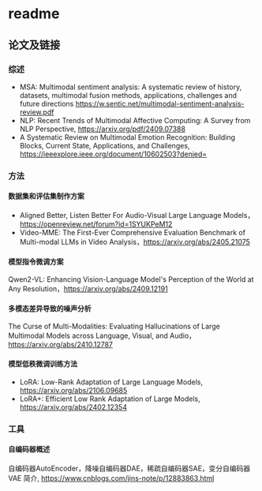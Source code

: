 # readme
## 论文及链接
### 综述
- MSA: Multimodal sentiment analysis: A systematic review of history, datasets, multimodal fusion methods, applications, challenges and future directions https://w.sentic.net/multimodal-sentiment-analysis-review.pdf
- NLP: Recent Trends of Multimodal Affective Computing: A Survey from NLP Perspective, https://arxiv.org/pdf/2409.07388
- A Systematic Review on Multimodal Emotion Recognition: Building Blocks, Current State, Applications, and Challenges, https://ieeexplore.ieee.org/document/10602503?denied=

####

### 方法

#### 数据集和评估集制作方案
- Aligned Better, Listen Better For Audio-Visual Large Language Models，https://openreview.net/forum?id=1SYUKPeM12
- Video-MME: The First-Ever Comprehensive Evaluation Benchmark of Multi-modal LLMs in Video Analysis，https://arxiv.org/abs/2405.21075

#### 模型指令微调方案
Qwen2-VL: Enhancing Vision-Language Model's Perception of the World at Any Resolution，https://arxiv.org/abs/2409.12191

#### 多模态差异导致的噪声分析
The Curse of Multi-Modalities: Evaluating Hallucinations of Large Multimodal Models across Language, Visual, and Audio，https://arxiv.org/abs/2410.12787

#### 模型低秩微调训练方法
- LoRA: Low-Rank Adaptation of Large Language Models, https://arxiv.org/abs/2106.09685
- LoRA+: Efficient Low Rank Adaptation of Large Models, https://arxiv.org/abs/2402.12354

### 工具
#### 自编码器概述
自编码器AutoEncoder，降噪自编码器DAE，稀疏自编码器SAE，变分自编码器VAE 简介, https://www.cnblogs.com/jins-note/p/12883863.html


